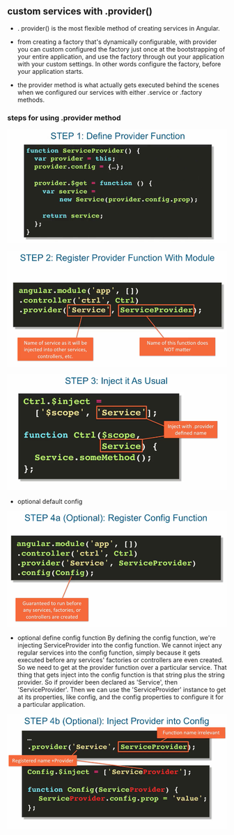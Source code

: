## custom services with .provider()

- . provider() is the most flexible method of creating services in Angular.
- from creating a factory that's dynamically configurable, with provider you can
  custom configured the factory just once at the bootstrapping of your entire application,
  and use the factory through out your application with your custom settings. In other words
  configure the factory, before your application starts.

- the provider method is what actually gets executed behind the scenes when we configured
  our services with either .service or .factory methods.

### steps for using .provider method


![](../images/providerstep1.png)



![](../images/providerstep2.png)


![](../images/providerstep3.png)


- optional default config

![](../images/providerstep4a.png)

- optional define config function
By defining the config function, we're injecting ServiceProvider into the config function.
We cannot inject any regular services into the config function, simply because it gets executed
before any services' factories or controllers are even created.
So we need to get at the provider function over a particular service.
That thing that gets inject into the config function is that string plus the string provider.
So if provider been declared as 'Service', then 'ServiceProvider'.
Then we can use the 'ServiceProvider' instance to get at its properties, like config, and
the config properties to configure it for a particular application.


![](../images/providerstep4g.png)





























